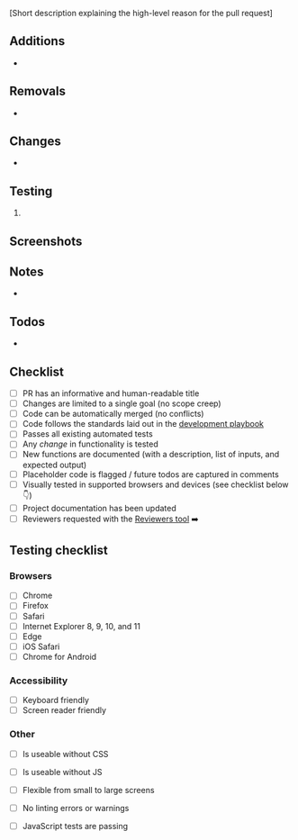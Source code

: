 [Short description explaining the high-level reason for the pull request]

## Additions

-

## Removals

-

## Changes

-

## Testing

1.

## Screenshots


## Notes

-

## Todos

-

## Checklist

- [ ] PR has an informative and human-readable title
- [ ] Changes are limited to a single goal (no scope creep)
- [ ] Code can be automatically merged (no conflicts)
- [ ] Code follows the standards laid out in the [development playbook](https://github.com/cfpb/development)
- [ ] Passes all existing automated tests
- [ ] Any _change_ in functionality is tested
- [ ] New functions are documented (with a description, list of inputs, and expected output)
- [ ] Placeholder code is flagged / future todos are captured in comments
- [ ] Visually tested in supported browsers and devices (see checklist below :point_down:)
- [ ] Project documentation has been updated
- [ ] Reviewers requested with the [Reviewers tool](https://help.github.com/articles/requesting-a-pull-request-review/) :arrow_right:

## Testing checklist

### Browsers

- [ ] Chrome
- [ ] Firefox
- [ ] Safari
- [ ] Internet Explorer 8, 9, 10, and 11
- [ ] Edge
- [ ] iOS Safari
- [ ] Chrome for Android

### Accessibility

- [ ] Keyboard friendly
- [ ] Screen reader friendly

### Other

- [ ] Is useable without CSS
- [ ] Is useable without JS
- [ ] Flexible from small to large screens
- [ ] No linting errors or warnings
- [ ] JavaScript tests are passing

